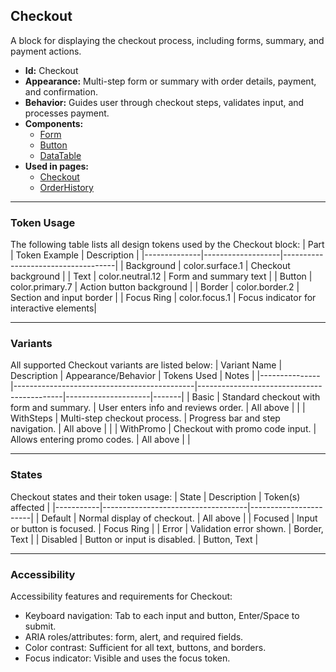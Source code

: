 ## Checkout
A block for displaying the checkout process, including forms, summary, and payment actions.
- **Id:** Checkout
- **Appearance:** Multi-step form or summary with order details, payment, and confirmation.
- **Behavior:** Guides user through checkout steps, validates input, and processes payment.
- **Components:**
  - [Form](../components/Form.md)
  - [Button](../components/Button.md)
  - [DataTable](../components/DataTable.md)
- **Used in pages:**
  - [Checkout](../pages/Checkout.md)
  - [OrderHistory](../pages/OrderHistory.md)

---

### Token Usage
The following table lists all design tokens used by the Checkout block:
| Part         | Token Example      | Description                        |
|--------------|-------------------|------------------------------------|
| Background   | color.surface.1   | Checkout background                |
| Text         | color.neutral.12  | Form and summary text              |
| Button       | color.primary.7   | Action button background           |
| Border       | color.border.2    | Section and input border           |
| Focus Ring   | color.focus.1     | Focus indicator for interactive elements|

---

### Variants
All supported Checkout variants are listed below:
| Variant Name   | Description                                 | Appearance/Behavior                        | Tokens Used         | Notes |
|---------------|---------------------------------------------|--------------------------------------------|---------------------|-------|
| Basic         | Standard checkout with form and summary.     | User enters info and reviews order.        | All above           |       |
| WithSteps     | Multi-step checkout process.                 | Progress bar and step navigation.          | All above           |       |
| WithPromo     | Checkout with promo code input.              | Allows entering promo codes.               | All above           |       |

---

### States
Checkout states and their token usage:
| State     | Description                        | Token(s) affected      |
|-----------|------------------------------------|-----------------------|
| Default   | Normal display of checkout.        | All above             |
| Focused   | Input or button is focused.        | Focus Ring            |
| Error     | Validation error shown.            | Border, Text          |
| Disabled  | Button or input is disabled.       | Button, Text          |

---

### Accessibility
Accessibility features and requirements for Checkout:
- Keyboard navigation: Tab to each input and button, Enter/Space to submit.
- ARIA roles/attributes: form, alert, and required fields.
- Color contrast: Sufficient for all text, buttons, and borders.
- Focus indicator: Visible and uses the focus token.
